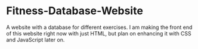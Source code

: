 # Fitness-Database-Website
A website with a database for different exercises.
I am making the front end of this website right now with just HTML, but plan on enhancing it with CSS and JavaScript later on.
